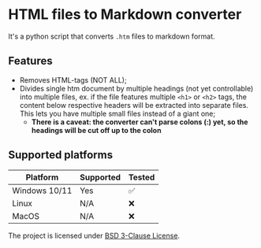 # HTML files to Markdown converter

It's a python script that converts `.htm` files to markdown format.

## Features

- Removes HTML-tags (NOT ALL);
- Divides single htm document by multiple headings (not yet controllable) into multiple files, ex. if the file features multiple `<h1>` or `<h2>` tags, the content below respective headers will be extracted into separate files. This lets you have multiple small files instead of a giant one;
  - **There is a caveat: the converter can't parse colons (:) yet, so the headings will be cut off up to the colon**

## Supported platforms

| Platform      | Supported | Tested |
| ------------- | --------- | ------ |
| Windows 10/11 | Yes       | ✅     |
| Linux         | N/A       | ❌     |
| MacOS         | N/A       | ❌     |

The project is licensed under [BSD 3-Clause License](./LICENSE.md).
